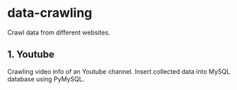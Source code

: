 # data-crawling
Crawl data from different websites.

## 1. Youtube
Crawling video info of an Youtube channel. Insert collected data into MySQL database using PyMySQL.
